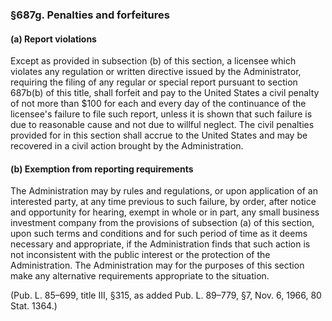 ### §687g. Penalties and forfeitures ###

#### (a) Report violations ####

Except as provided in subsection (b) of this section, a licensee which violates any regulation or written directive issued by the Administrator, requiring the filing of any regular or special report pursuant to section 687b(b) of this title, shall forfeit and pay to the United States a civil penalty of not more than $100 for each and every day of the continuance of the licensee's failure to file such report, unless it is shown that such failure is due to reasonable cause and not due to willful neglect. The civil penalties provided for in this section shall accrue to the United States and may be recovered in a civil action brought by the Administration.

#### (b) Exemption from reporting requirements ####

The Administration may by rules and regulations, or upon application of an interested party, at any time previous to such failure, by order, after notice and opportunity for hearing, exempt in whole or in part, any small business investment company from the provisions of subsection (a) of this section, upon such terms and conditions and for such period of time as it deems necessary and appropriate, if the Administration finds that such action is not inconsistent with the public interest or the protection of the Administration. The Administration may for the purposes of this section make any alternative requirements appropriate to the situation.

(Pub. L. 85–699, title III, §315, as added Pub. L. 89–779, §7, Nov. 6, 1966, 80 Stat. 1364.)